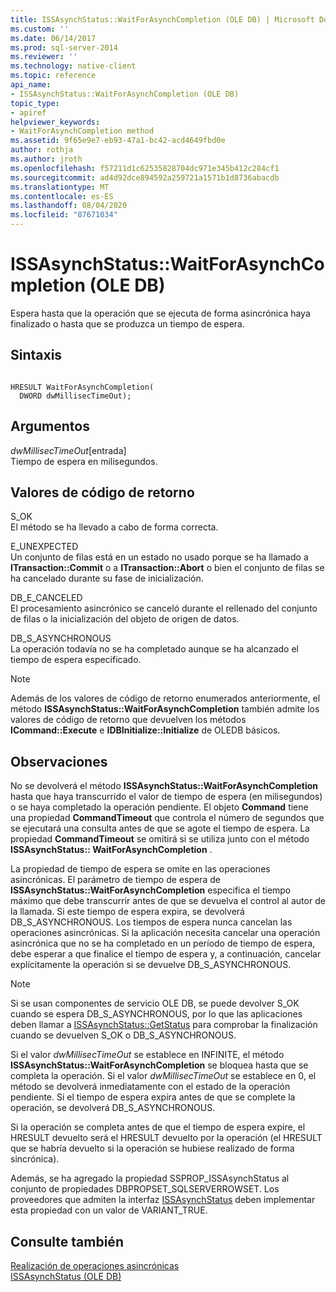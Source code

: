 ```yaml
---
title: ISSAsynchStatus::WaitForAsynchCompletion (OLE DB) | Microsoft Docs
ms.custom: ''
ms.date: 06/14/2017
ms.prod: sql-server-2014
ms.reviewer: ''
ms.technology: native-client
ms.topic: reference
api_name:
- ISSAsynchStatus::WaitForAsynchCompletion (OLE DB)
topic_type:
- apiref
helpviewer_keywords:
- WaitForAsynchCompletion method
ms.assetid: 9f65e9e7-eb93-47a1-bc42-acd4649fbd0e
author: rothja
ms.author: jroth
ms.openlocfilehash: f57211d1c62535828704dc971e345b412c284cf1
ms.sourcegitcommit: ad4d92dce894592a259721a1571b1d8736abacdb
ms.translationtype: MT
ms.contentlocale: es-ES
ms.lasthandoff: 08/04/2020
ms.locfileid: "87671034"
---
```

# <a name="issasynchstatuswaitforasynchcompletion-ole-db"></a>ISSAsynchStatus::WaitForAsynchCompletion (OLE DB)
  Espera hasta que la operación que se ejecuta de forma asincrónica haya finalizado o hasta que se produzca un tiempo de espera.  
  
## <a name="syntax"></a>Sintaxis  
  
```  
  
HRESULT WaitForAsynchCompletion(   
  DWORD dwMillisecTimeOut);  
```  
  
## <a name="arguments"></a>Argumentos  
 *dwMillisecTimeOut*[entrada]  
 Tiempo de espera en milisegundos.  
  
## <a name="return-code-values"></a>Valores de código de retorno  
 S_OK  
 El método se ha llevado a cabo de forma correcta.  
  
 E_UNEXPECTED  
 Un conjunto de filas está en un estado no usado porque se ha llamado a **ITransaction::Commit** o a **ITransaction::Abort** o bien el conjunto de filas se ha cancelado durante su fase de inicialización.  
  
 DB_E_CANCELED  
 El procesamiento asincrónico se canceló durante el rellenado del conjunto de filas o la inicialización del objeto de origen de datos.  
  
 DB_S_ASYNCHRONOUS  
 La operación todavía no se ha completado aunque se ha alcanzado el tiempo de espera especificado.  
  
> [!NOTE]  
>   Además de los valores de código de retorno enumerados anteriormente, el método **ISSAsynchStatus::WaitForAsynchCompletion** también admite los valores de código de retorno que devuelven los métodos **ICommand::Execute** e **IDBInitialize::Initialize** de OLEDB básicos.  
  
## <a name="remarks"></a>Observaciones  
 No se devolverá el método **ISSAsynchStatus::WaitForAsynchCompletion** hasta que haya transcurrido el valor de tiempo de espera (en milisegundos) o se haya completado la operación pendiente. El objeto **Command** tiene una propiedad **CommandTimeout** que controla el número de segundos que se ejecutará una consulta antes de que se agote el tiempo de espera. La propiedad **CommandTimeout** se omitirá si se utiliza junto con el método **ISSAsynchStatus:: WaitForAsynchCompletion** .  
  
 La propiedad de tiempo de espera se omite en las operaciones asincrónicas. El parámetro de tiempo de espera de **ISSAsynchStatus::WaitForAsynchCompletion** especifica el tiempo máximo que debe transcurrir antes de que se devuelva el control al autor de la llamada. Si este tiempo de espera expira, se devolverá DB_S_ASYNCHRONOUS. Los tiempos de espera nunca cancelan las operaciones asincrónicas. Si la aplicación necesita cancelar una operación asincrónica que no se ha completado en un período de tiempo de espera, debe esperar a que finalice el tiempo de espera y, a continuación, cancelar explícitamente la operación si se devuelve DB_S_ASYNCHRONOUS.  
  
> [!NOTE]  
>  Si se usan componentes de servicio OLE DB, se puede devolver S_OK cuando se espera DB_S_ASYNCHRONOUS, por lo que las aplicaciones deben llamar a [ISSAsynchStatus::GetStatus](issasynchstatus-getstatus-ole-db.md) para comprobar la finalización cuando se devuelven S_OK o DB_S_ASYNCHRONOUS.  
  
 Si el valor *dwMillisecTimeOut* se establece en INFINITE, el método **ISSAsynchStatus::WaitForAsynchCompletion** se bloquea hasta que se completa la operación. Si el valor *dwMillisecTimeOut* se establece en 0, el método se devolverá inmediatamente con el estado de la operación pendiente. Si el tiempo de espera expira antes de que se complete la operación, se devolverá DB_S_ASYNCHRONOUS.  
  
 Si la operación se completa antes de que el tiempo de espera expire, el HRESULT devuelto será el HRESULT devuelto por la operación (el HRESULT que se habría devuelto si la operación se hubiese realizado de forma sincrónica).  
  
 Además, se ha agregado la propiedad SSPROP_ISSAsynchStatus al conjunto de propiedades DBPROPSET_SQLSERVERROWSET. Los proveedores que admiten la interfaz [ISSAsynchStatus](issasynchstatus-ole-db.md) deben implementar esta propiedad con un valor de VARIANT_TRUE.  
  
## <a name="see-also"></a>Consulte también  
 [Realización de operaciones asincrónicas](../native-client/features/performing-asynchronous-operations.md)   
 [ISSAsynchStatus &#40;OLE DB&#41;](issasynchstatus-ole-db.md)  
  
  
